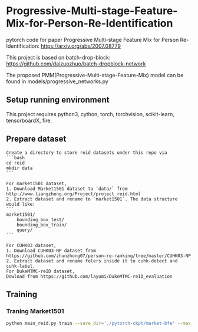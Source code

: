 # Progressive-Multi-stage-Feature-Mix-for-Person-Re-Identification


pytorch code for paper Progressive Multi-stage Feature Mix for Person Re-Identification: https://arxiv.org/abs/2007.08779

This project is based on batch-drop-block: https://github.com/daizuozhuo/batch-dropblock-network

The proposed PMM(Progressive-Multi-stage-Feature-Mix) model can be found in models/progressive_networks.py

## Setup running environment
This project requires python3, cython, torch, torchvision, scikit-learn, tensorboardX, fire.

## Prepare dataset
    
    Create a directory to store reid datasets under this repo via
    ```bash
    cd reid
    mkdir data
    ```
    
    For market1501 dataset, 
    1. Download Market1501 dataset to `data/` from http://www.liangzheng.org/Project/project_reid.html
    2. Extract dataset and rename to `market1501`. The data structure would like:
    ```
    market1501/
        bounding_box_test/
        bounding_box_train/
        query/
    ```

    For CUHK03 dataset,
    1. Download CUHK03-NP dataset from https://github.com/zhunzhong07/person-re-ranking/tree/master/CUHK03-NP 
    2. Extract dataset and rename folers inside it to cuhk-detect and cuhk-label.
    For DukeMTMC-reID dataset,
    Dowload from https://github.com/layumi/DukeMTMC-reID_evaluation
    
  ## Training

  ### Traning Market1501
```bash
python main_reid.py train --save_dir='./pytorch-ckpt/market-bfe' --max_epoch=400 --eval_step=30 --dataset=market1501 --test_batch=128 --train_batch=128 --optim=adam --adjust_lr
```
